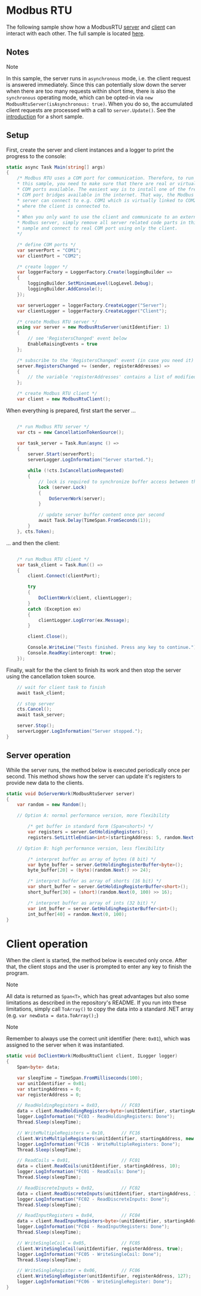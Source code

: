 # Modbus RTU

The following sample show how a ModbusRTU [server](xref:FluentModbus.ModbusRtuServer) and [client](xref:FluentModbus.ModbusRtuClient) can interact with each other. The full sample is located [here](https://github.com/Apollo3zehn/FluentModbus/blob/master/sample/SampleServerClientRtu/Program.cs).

## Notes

> [!NOTE]
> In this sample, the server runs in ```asynchronous``` mode, i.e. the client request is answered immediately. Since this can potentially slow down the server when there are too many requests within short time, there is also the ```synchronous``` operating mode, which can be opted-in via ```new ModbusRtuServer(isAsynchronous: true)```. When you do so, the accumulated client requests are processed with a call to ```server.Update()```. See the [introduction](../index.md) for a short sample.

## Setup

First, create the server and client instances and a logger to print the progress to the console:

```cs
static async Task Main(string[] args)
{
    /* Modbus RTU uses a COM port for communication. Therefore, to run
    * this sample, you need to make sure that there are real or virtual 
    * COM ports available. The easiest way is to install one of the free
    * COM port bridges available in the internet. That way, the Modbus 
    * server can connect to e.g. COM1 which is virtually linked to COM2,
    * where the client is connected to.
    * 
    * When you only want to use the client and communicate to an external
    * Modbus server, simply remove all server related code parts in this 
    * sample and connect to real COM port using only the client.
    */

    /* define COM ports */
    var serverPort = "COM1";
    var clientPort = "COM2";

    /* create logger */
    var loggerFactory = LoggerFactory.Create(loggingBuilder =>
    {
        loggingBuilder.SetMinimumLevel(LogLevel.Debug);
        loggingBuilder.AddConsole();
    });

    var serverLogger = loggerFactory.CreateLogger("Server");
    var clientLogger = loggerFactory.CreateLogger("Client");

    /* create Modbus RTU server */
    using var server = new ModbusRtuServer(unitIdentifier: 1)
    {
        // see 'RegistersChanged' event below
        EnableRaisingEvents = true
    };

    /* subscribe to the 'RegistersChanged' event (in case you need it) */
    server.RegistersChanged += (sender, registerAddresses) =>
    {
        // the variable 'registerAddresses' contains a list of modified register addresses
    };

    /* create Modbus RTU client */
    var client = new ModbusRtuClient();
```

When everything is prepared, first start the server ...

```cs

    /* run Modbus RTU server */
    var cts = new CancellationTokenSource();

    var task_server = Task.Run(async () =>
    {
        server.Start(serverPort);
        serverLogger.LogInformation("Server started.");

        while (!cts.IsCancellationRequested)
        {
            // lock is required to synchronize buffer access between this application and the Modbus client
            lock (server.Lock)
            {
                DoServerWork(server);
            }

            // update server buffer content once per second
            await Task.Delay(TimeSpan.FromSeconds(1));
        }
    }, cts.Token);

```

... and then the client:

```cs

    /* run Modbus RTU client */
    var task_client = Task.Run(() =>
    {
        client.Connect(clientPort);

        try
        {
            DoClientWork(client, clientLogger);
        }
        catch (Exception ex)
        {
            clientLogger.LogError(ex.Message);
        }

        client.Close();

        Console.WriteLine("Tests finished. Press any key to continue.");
        Console.ReadKey(intercept: true);
    });

```

Finally, wait for the the client to finish its work and then stop the server using the cancellation token source.

```cs
    // wait for client task to finish
    await task_client;

    // stop server
    cts.Cancel();
    await task_server;

    server.Stop();
    serverLogger.LogInformation("Server stopped.");
}

```

## Server operation

While the server runs, the method below is executed periodically once per second. This method shows how the server can update it's registers to provide new data to the clients. 

```cs
static void DoServerWork(ModbusRtuServer server)
{
    var random = new Random();

    // Option A: normal performance version, more flexibility

        /* get buffer in standard form (Span<short>) */
        var registers = server.GetHoldingRegisters();
        registers.SetLittleEndian<int>(startingAddress: 5, random.Next());

    // Option B: high performance version, less flexibility

        /* interpret buffer as array of bytes (8 bit) */
        var byte_buffer = server.GetHoldingRegisterBuffer<byte>();
        byte_buffer[20] = (byte)(random.Next() >> 24);

        /* interpret buffer as array of shorts (16 bit) */
        var short_buffer = server.GetHoldingRegisterBuffer<short>();
        short_buffer[30] = (short)(random.Next(0, 100) >> 16);

        /* interpret buffer as array of ints (32 bit) */
        var int_buffer = server.GetHoldingRegisterBuffer<int>();
        int_buffer[40] = random.Next(0, 100);
}

```

# Client operation

When the client is started, the method below is executed only once. After that, the client stops and the user is prompted to enter any key to finish the program.

> [!NOTE]
> All data is returned as ```Span<T>```, which has great advantages but also some limitations as described in the repository's README. If you run into these limitations, simply call ```ToArray()``` to copy the data into a standard .NET array (e.g. ```var newData = data.ToArray();```)

> [!NOTE]
> Remember to always use the correct unit identifier (here: ```0x01```), which was assigned to the server when it was instantiated.

```cs
static void DoClientWork(ModbusRtuClient client, ILogger logger)
{
    Span<byte> data;

    var sleepTime = TimeSpan.FromMilliseconds(100);
    var unitIdentifier = 0x01;
    var startingAddress = 0;
    var registerAddress = 0;

    // ReadHoldingRegisters = 0x03,        // FC03
    data = client.ReadHoldingRegisters<byte>(unitIdentifier, startingAddress, 10);
    logger.LogInformation("FC03 - ReadHoldingRegisters: Done");
    Thread.Sleep(sleepTime);

    // WriteMultipleRegisters = 0x10,      // FC16
    client.WriteMultipleRegisters(unitIdentifier, startingAddress, new byte[] { 10, 00, 20, 00, 30, 00, 255, 00, 255, 01 });
    logger.LogInformation("FC16 - WriteMultipleRegisters: Done");
    Thread.Sleep(sleepTime);

    // ReadCoils = 0x01,                   // FC01
    data = client.ReadCoils(unitIdentifier, startingAddress, 10);
    logger.LogInformation("FC01 - ReadCoils: Done");
    Thread.Sleep(sleepTime);

    // ReadDiscreteInputs = 0x02,          // FC02
    data = client.ReadDiscreteInputs(unitIdentifier, startingAddress, 10);
    logger.LogInformation("FC02 - ReadDiscreteInputs: Done");
    Thread.Sleep(sleepTime);

    // ReadInputRegisters = 0x04,          // FC04
    data = client.ReadInputRegisters<byte>(unitIdentifier, startingAddress, 10);
    logger.LogInformation("FC04 - ReadInputRegisters: Done");
    Thread.Sleep(sleepTime);

    // WriteSingleCoil = 0x05,             // FC05
    client.WriteSingleCoil(unitIdentifier, registerAddress, true);
    logger.LogInformation("FC05 - WriteSingleCoil: Done");
    Thread.Sleep(sleepTime);

    // WriteSingleRegister = 0x06,         // FC06
    client.WriteSingleRegister(unitIdentifier, registerAddress, 127);
    logger.LogInformation("FC06 - WriteSingleRegister: Done");
}
```